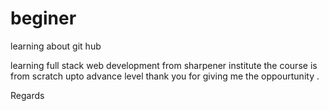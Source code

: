 # beginer
learning about git hub
 
learning full stack web development from sharpener institute 
the course is from scratch upto advance level 
thank you for giving me the oppourtunity .


Regards
